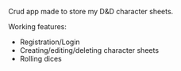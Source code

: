 Crud app made to store my D&D character sheets.

Working features:
- Registration/Login
- Creating/editing/deleting character sheets
- Rolling dices

